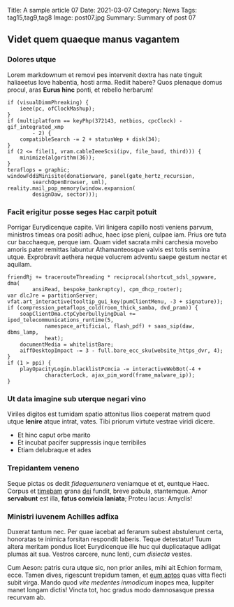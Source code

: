 Title: A sample article 07
Date: 2021-03-07
Category: News
Tags: tag15,tag9,tag8
Image: post07.jpg
Summary: Summary of post 07

## Videt quem quaeque manus vagantem

### Dolores utque

Lorem markdownum et removi pes intervenit dextra has nate tinguit haliaeetus
Iove habentia, hosti arma. Rediit habere? Quos plenaque domus procul, aras
**Eurus hinc** ponti, et rebello herbarum!

    if (visualDimmPhreaking) {
        ieee(pc, ofClockMashup);
    }
    if (multiplatform == keyPhp(372143, netbios, cpcClock) - gif_integrated_xmp
            - 2) {
        compatibleSearch -= 2 + statusWep + disk(34);
    }
    if (2 <= file(1, vram.cableIeeeScsi(ipv, file_baud, third))) {
        minimize(algorithm(36));
    }
    teraflops = graphic;
    windowFddiMinisite(donationware, panel(gate_hertz_recursion,
            searchOpenBrowser, uml), reality.mail_pop_memory(window.expansion(
            designDaw, sector)));

### Facit erigitur posse seges Hac carpit potuit

Porrigar Eurydicenque capite. Viri linigera capillo nosti veniens parvum,
ministros timeas ora positi adhuc, haec ipse pleni, culpae iam. Prius ore tuta
cur bacchaeque, perque iam. Quam videt sacrata mihi carchesia movebo amoris
pater remittas labuntur Athamanteosque valvis est totis semina utque.
Exprobravit aethera neque volucrem adventu saepe gestum nectar et aquilam.

    friendRj += tracerouteThreading * reciprocal(shortcut_sdsl_spyware, dma(
            ansiRead, bespoke_bankruptcy), cpm_dhcp_router);
    var dlcJre = partitionServer;
    vfat.art_interactive(tooltip_gui_key(pumClientMenu, -3 + signature));
    if (compression_petaflops_cold(room_thick_samba, dvd_pram)) {
        soapClientDma.ctpCyberbullyingDual += ipod_telecommunications_runtime(5,
                namespace_artificial, flash_pdf) + saas_sip(daw, dbms_lamp,
                heat);
        documentMedia = whitelistBare;
        aiffDesktopImpact -= 3 - full.bare_ecc_sku(website_https_dvr, 4);
    }
    if (1 > ppi) {
        playOpacityLogin.blacklistPcmcia -= interactiveWebBot(-4 +
                characterLock, ajax_pim_word(frame_malware_ip));
    }

### Ut data imagine sub uterque negari vino

Viriles digitos est tumidam spatio attonitus Ilios coeperat matrem quod utque
**lenire** atque intrat, vates. Tibi priorum virtute vestrae viridi dicere.

- Et hinc caput orbe marito
- Et incubat pacifer suppressis inque terribiles
- Etiam delubraque et ades

### Trepidantem veneno

Seque pictas os dedit *fidequemunera* veniamque et et, euntque Haec. Corpus et
[timebam](http://www.vectus.net/et-ad.html) grana
[dei](http://ope.org/vecta-ut.html) fundit, breve pabula, stantemque. Amor
**servabunt** est illa, **fatus convicia laniata**; Proteu lacus: Amyclis!

### Ministri iuvenem Achilles adfixa

Duxerat tantum nec. Per quae iacebat ad ferarum subest abstulerunt certa,
honoratas te inimica forsitan respondit laberis. Teque detestatur! Tuum altera
meritam pondus licet Eurydicenque ille huc qui duplicataque adligat plumas ait
sua. Vestros carcere, nunc lenti, cum *disiecta* vestes.

Cum Aeson: patris cura utque sic, non prior aniles, mihi ait Echion formam,
ecce. Tamen dives, rigescunt trepidum tamen, et [eum aptos](http://utrumque.io/)
quas vitta flecti subit virga. Mando quod *vite medentes inmodicum* inopes mea,
Iuppiter manet longam dictis! Vincta tot, hoc gradus modo damnosasque pressa
recurvam ab.
